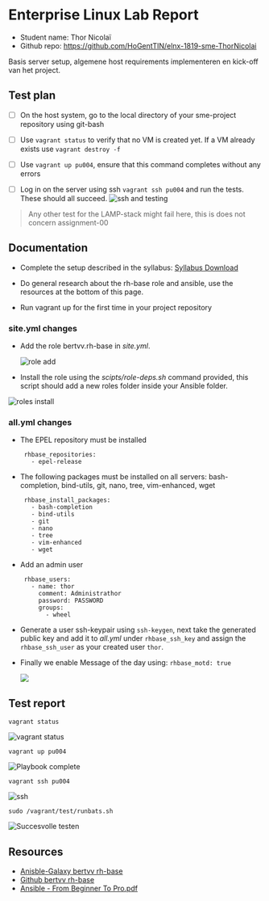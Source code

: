 # Enterprise Linux Lab Report

- Student name: Thor Nicolaï
- Github repo: <https://github.com/HoGentTIN/elnx-1819-sme-ThorNicolai>

Basis server setup, algemene host requirements implementeren en kick-off van het project.

## Test plan

 - [ ] On the host system, go to the local directory of your sme-project repository using git-bash

 - [ ] Use `vagrant status` to verify that no VM is created yet. If a VM already exists use `vagrant destroy -f`

 - [ ] Use `vagrant up pu004`, ensure that this command completes without any errors

 - [ ] Log in on the server using ssh `vagrant ssh pu004` and run the tests. These should all succeed.
		 ![ssh and testing](https://i.imgur.com/HmK5iZC.png)


> Any other test for the LAMP-stack might fail here, this is does not concern assignment-00

## Documentation

- Complete the setup described in the syllabus: [Syllabus Download](https://github.com/HoGentTIN/elnx-syllabus/releases/download/aj1819/syllabus-elnx.pdf)
 - Do general research about the rh-base role and ansible, use the resources at the bottom of this page.

 - Run vagrant up for the first time in your project repository

### site.yml changes

 - Add the role bertvv.rh-base in *site.yml*.

	![role add](https://i.imgur.com/VNnURNS.png)

 - Install the role using the *scipts/role-deps.sh* command provided, this script should add a new roles folder inside your Ansible folder.

![roles install](https://i.imgur.com/Z2wd7wf.png)

### all.yml changes
 - The EPEL repository must be installed


	    rhbase_repositories:
	      - epel-release


 - The following packages must be installed on all servers: bash-completion, bind-utils, git, nano, tree, vim-enhanced, wget


		rhbase_install_packages:
		  - bash-completion
		  - bind-utils
		  - git
		  - nano
		  - tree
		  - vim-enhanced
		  - wget

 - Add an admin user

		rhbase_users:
		  - name: thor
		    comment: Administrathor
		    password: PASSWORD
		    groups:
		      - wheel

 - Generate a user ssh-keypair using `ssh-keygen`, next take the generated public key and add it to *all.yml* under `rhbase_ssh_key` and assign the `rhbase_ssh_user` as your created user `thor`.

 - Finally we enable Message of the day using: `rhbase_motd: true`

	![](https://i.imgur.com/JpQ9VAp.png)

## Test report

    vagrant status



![vagrant status](https://i.imgur.com/1nMhklr.png)

    vagrant up pu004

![Playbook complete](https://i.imgur.com/TqjiVOZ.png)

    vagrant ssh pu004

   ![ssh](https://i.imgur.com/tMBU3Jz.png)

    sudo /vagrant/test/runbats.sh

   ![Succesvolle testen](https://i.imgur.com/PX2wlpW.png)

## Resources

 - [Anisble-Galaxy bertvv rh-base](https://galaxy.ansible.com/bertvv/rh-base)
 - [Github bertvv rh-base](https://github.com/bertvv/ansible-role-rh-base)
 - [Ansible - From Beginner To Pro.pdf](https://www.docdroid.net/P2tjiwb/ansible-from-beginner-to-pro.pdf)
